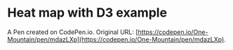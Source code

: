 # Heat map with D3 example

A Pen created on CodePen.io. Original URL: [https://codepen.io/One-Mountain/pen/mdazLXp](https://codepen.io/One-Mountain/pen/mdazLXp).

